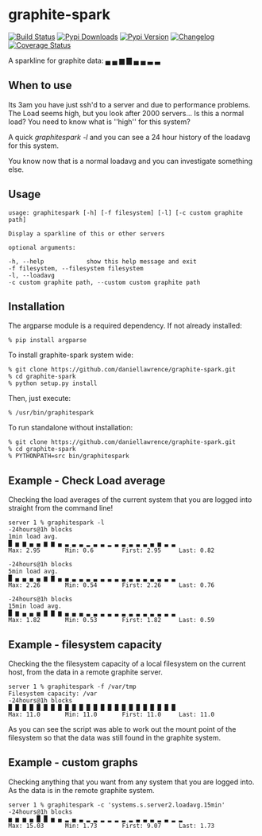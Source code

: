 graphite-spark
==============

[![Build Status](https://travis-ci.org/daniellawrence/graphite-spark.png?banch=master)](https://travis-ci.org/daniellawrence/graphite-spark?branch=master)
[![Pypi Downloads](https://pypip.in/d/graphite-spark/badge.png)](https://crate.io/packages/graphite-spark)
[![Pypi Version](https://pypip.in/v/graphite-spark/badge.png)](https://crate.io/packages/graphite-spark)
[![Changelog](http://allmychanges.com/p/python/graphite-spark/badge/)](http://allmychanges.com/p/python/graphite-spark/?utm_source=badge)
[![Coverage Status](https://coveralls.io/repos/daniellawrence/graphitesend/badge.svg?branch=master&service=github)](https://coveralls.io/github/daniellawrence/graphitesend?branch=master)


A sparkline for graphite data:  ▄ ▄ ▆ ▇ ▄ ▄ ▃ ▃

When to use
-----------

Its 3am you have just ssh'd to a server and due to performance problems.
The Load seems high, but you look after 2000 servers... Is this a normal load?
You need to know what is ''high'' for this system?

A quick _graphitespark -l_ and you can see a 24 hour history of the loadavg
for this system.

You know now that is a normal loadavg and you can investigate something else.

Usage
------

    usage: graphitespark [-h] [-f filesystem] [-l] [-c custom graphite path]
    
    Display a sparkline of this or other servers

    optional arguments:
    
    -h, --help            show this help message and exit
    -f filesystem, --filesystem filesystem
    -l, --loadavg
    -c custom graphite path, --custom custom graphite path


Installation
-----------------------------

The argparse module is a required dependency.  If not already installed:

    % pip install argparse

To install graphite-spark system wide:

    % git clone https://github.com/daniellawrence/graphite-spark.git
    % cd graphite-spark
    % python setup.py install

Then, just execute:

    % /usr/bin/graphitespark

To run standalone without installation:

    % git clone https://github.com/daniellawrence/graphite-spark.git
    % cd graphite-spark
    % PYTHONPATH=src bin/graphitespark


Example - Check Load average
-----------------------------

Checking the load averages of the current system that you are logged into
straight from the command line!

    server 1 % graphitespark -l
    -24hours@1h blocks
    1min load avg.
    █ ▅ ▆ ▄ ▄ ▆ ▆ ▄ ▃ ▃ ▃ ▂ ▃ ▃ ▂ ▃ ▃ ▃ ▃ ▃ ▄ ▅ ▃ ▃ 
    Max: 2.95       Min: 0.6        First: 2.95     Last: 0.82

    -24hours@1h blocks
    5min load avg.
    █ ▄ ▄ ▄ ▄ ▆ ▇ ▄ ▄ ▃ ▃ ▃ ▃ ▃ ▃ ▃ ▃ ▃ ▃ ▃ ▃ ▃ ▃ ▃ 
    Max: 2.26       Min: 0.54       First: 2.26     Last: 0.76

    -24hours@1h blocks
    15min load avg.
    █ ▆ ▄ ▄ ▅ ▇ ▇ ▆ ▄ ▄ ▄ ▃ ▃ ▃ ▃ ▃ ▃ ▃ ▃ ▃ ▃ ▃ ▃ ▃ 
    Max: 1.82       Min: 0.53       First: 1.82     Last: 0.59


Example - filesystem capacity
-----------------------------

Checking the the filesystem capacity of a local filesystem on the current host,
from the data in a remote graphite server.

    server 1 % graphitespark -f /var/tmp
    Filesystem capacity: /var
    -24hours@1h blocks
    █ █ █ █ █ █ █ █ █ █ █ █ █ █ █ █ █ █ █ █ █ █ █ █ 
    Max: 11.0       Min: 11.0       First: 11.0     Last: 11.0

As you can see the script was able to work out the mount point of the filesystem
so that the data was still found in the graphite system.


Example - custom graphs
-----------------------------

Checking anything that you want from any system that you are logged into.
As the data is in the remote graphite system.

    server 1 % graphitespark -c 'systems.s.server2.loadavg.15min'
    -24hours@1h blocks
    ▅ ▅ ▅ ▄ █ █ ▅ ▄ ▂ ▄ ▃ ▂ ▂ ▂ ▂ ▂ ▂ ▂ ▃ ▃ ▃ ▂ ▃ ▂ ▂ 
    Max: 15.03      Min: 1.73       First: 9.07     Last: 1.73

